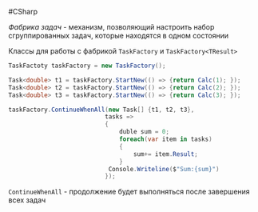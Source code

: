 #CSharp 

_Фабрика задач_ - механизм, позволяющий настроить набор сгруппированных задач, которые находятся в одном состоянии

Классы для работы с фабрикой `TaskFactory` и `TaskFactory<TResult>`

```C#
TaskFactoty taskFactory = new TaskFactory();

Task<double> t1 = taskFactory.StartNew(() => {return Calc(1); });
Task<double> t2 = taskFactory.StartNew(() => {return Calc(2); });
Task<double> t3 = taskFactory.StartNew(() => {return Calc(3); });

taskFactory.ContinueWhenAll(new Task[] {t1, t2, t3},
						   tasks =>
						   {
							   duble sum = 0;
							   foreach(var item in tasks)
							   {
								   sum+= item.Result;
							   }
							Console.Writeline($"Sum:{sum}")
						   });
```

`ContinueWhenAll` - продолжение будет выполняться после завершения всех задач
